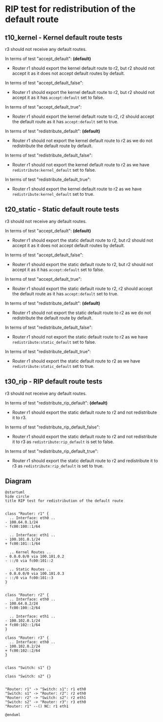 # RIP test for redistribution of the default route


## t10_kernel - Kernel default route tests

r3 should not receive any default routes.

In terms of test "accept_default": **(default)**
  - Router r1 should export the kernel default route to r2, but r2 should not accept it as it does not accept default routes by default.

In terms of test "accept_default_false":
  - Router r1 should export the kernel default route to r2, but r2 should not accept it as it has `accept:default` set to false.

In terms of test "accept_default_true":
  - Router r1 should export the kernel default route to r2, r2 should accept the default route as it has `accept:default` set to true.

In terms of test "redistribute_default": **(default)**
  - Router r1 should not export the kernel default route to r2 as we do not redistribute the default route by default.

In terms of test "redistribute_default_false":
  - Router r1 should not export the kernel default route to r2 as we have `redistribute:kernel_default` set to false.

In terms of test "redistribute_default_true":
  - Router r1 should export the kernel default route to r2 as we have `redistribute:kernel_default` set to true.


## t20_static - Static default route tests

r3 should not receive any default routes.

In terms of test "accept_default": **(default)**
  - Router r1 should export the static default route to r2, but r2 should not accept it as it does not accept default routes by default.

In terms of test "accept_default_false":
  - Router r1 should export the static default route to r2, but r2 should not accept it as it has `accept:default` set to false.

In terms of test "accept_default_true":
  - Router r1 should export the static default route to r2, r2 should accept the default route as it has `accept:default` set to true.

In terms of test "redistribute_default": **(default)**
  - Router r1 should not export the static default route to r2 as we do not redistribute the default route by default.

In terms of test "redistribute_default_false":
  - Router r1 should not export the static default route to r2 as we have `redistribute:static_default` set to false.

In terms of test "redistribute_default_true":
  - Router r1 should export the static default route to r2 as we have `redistribute:static_default` set to true.


## t30_rip - RIP default route tests

r3 should not receive any default routes.

In terms of test "redistribute_rip_default": **(default)**
  - Router r1 should export the static default route to r2 and not redistribute it to r3.

In terms of test "redistribute_rip_default_false":
  - Router r1 should export the static default route to r2 and not redistribute it to r3 as `redistribute:rip_default` is set to false.

In terms of test "redistribute_rip_default_true":
  - Router r1 should export the static default route to r2 and redistribute it to r3 as `redistribute:rip_default` is set to true.


## Diagram

```plantuml
@startuml
hide circle
title RIP test for redistribution of the default route


class "Router: r1" {
  .. Interface: eth0 ..
- 100.64.0.1/24
- fc00:100::1/64

  .. Interface: eth1 ..
- 100.101.0.1/24
+ fc00:101::1/64

  .. Kernel Routes ..
- 0.0.0.0/0 via 100.101.0.2
- ::/0 via fc00:101::2

  .. Static Routes ..
- 0.0.0.0/0 via 100.101.0.3
- ::/0 via fc00:101::3
}


class "Router: r2" {
  .. Interface: eth0 ..
- 100.64.0.2/24
- fc00:100::2/64

  .. Interface: eth1 ..
- 100.102.0.1/24
+ fc00:102::1/64
}

class "Router: r3" {
  .. Interface: eth0 ..
- 100.102.0.2/24
+ fc00:102::2/64
}


class "Switch: s1" {}

class "Switch: s2" {}


"Router: r1" -> "Switch: s1": r1 eth0
"Switch: s1" -> "Router: r2": r2 eth0
"Router: r2" -> "Switch: s2": r2 eth1
"Switch: s2" -> "Router: r3": r3 eth0
"Router: r1" --() NC: r1 eth1

@enduml
```
